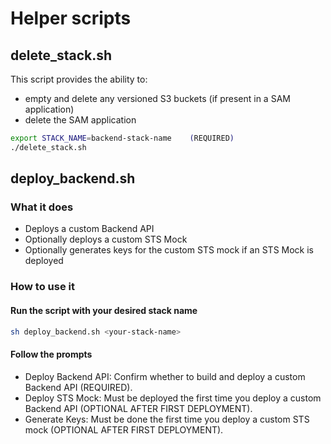# Helper scripts

## delete_stack.sh

This script provides the ability to:
- empty and delete any versioned S3 buckets (if present in a SAM application)
- delete the SAM application

```bash
export STACK_NAME=backend-stack-name    (REQUIRED)
./delete_stack.sh
```

## deploy_backend.sh

### What it does

- Deploys a custom Backend API
- Optionally deploys a custom STS Mock
- Optionally generates keys for the custom STS mock if an STS Mock is deployed

### How to use it

#### Run the script with your desired stack name

```bash
sh deploy_backend.sh <your-stack-name>
```

#### Follow the prompts

- Deploy Backend API: Confirm whether to build and deploy a custom Backend API (REQUIRED).
- Deploy STS Mock: Must be deployed the first time you deploy a custom Backend API (OPTIONAL AFTER FIRST DEPLOYMENT).
- Generate Keys: Must be done the first time you deploy a custom STS mock (OPTIONAL AFTER FIRST DEPLOYMENT).
